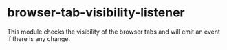 # browser-tab-visibility-listener

This module checks the visibility of the browser tabs and will emit an event if there is any change.
